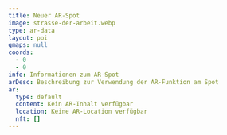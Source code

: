 ```yaml
---
title: Neuer AR-Spot
image: strasse-der-arbeit.webp
type: ar-data
layout: poi
gmaps: null
coords:
  - 0
  - 0
info: Informationen zum AR-Spot
arDesc: Beschreibung zur Verwendung der AR-Funktion am Spot
ar:
  type: default
  content: Kein AR-Inhalt verfügbar
  location: Keine AR-Location verfügbar
  nft: []
---
```


